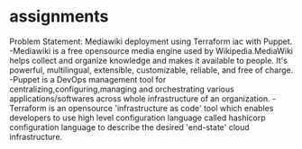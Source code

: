 # assignments
Problem Statement: Mediawiki deployment using Terraform iac with Puppet.
-Mediawiki is a free opensource media engine used by Wikipedia.MediaWiki helps collect and organize knowledge and makes it available to people. It's powerful, multilingual, extensible, customizable, reliable, and free of charge.
-Puppet is a DevOps management tool for centralizing,configuring,managing and orchestrating various applications/softwares across whole infrastructure of an organization.
-Terraform is an opensource 'infrastructure as code' tool which enables developers to use high level configuration language called hashicorp configuration language to describe the desired 'end-state' cloud infrastructure.


